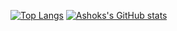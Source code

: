 [![Top Langs](https://github-readme-stats.vercel.app/api/top-langs/?username=pokhrelashok)](https://github.com/anuraghazra/github-readme-stats)
[![Ashoks's GitHub stats](https://github-readme-stats.vercel.app/api?username=pokhrelashok&count_private=true&show_icons=true)](https://github.com/anuraghazra/github-readme-stats)
